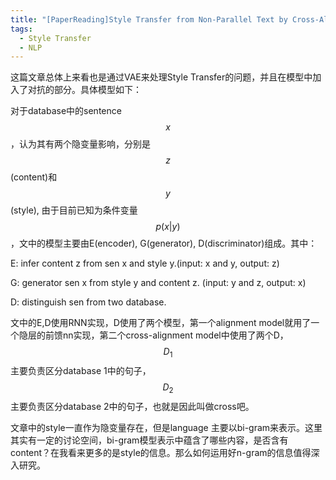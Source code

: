 ```yaml
---
title: "[PaperReading]Style Transfer from Non-Parallel Text by Cross-Alignment"
tags: 
  - Style Transfer
  - NLP
---
```

 
<script type="text/javascript" src="http://cdn.mathjax.org/mathjax/latest/MathJax.js?config=TeX-AMS-MML_HTMLorMML"></script>
 
 这篇文章总体上来看也是通过VAE来处理Style Transfer的问题，并且在模型中加入了对抗的部分。具体模型如下：

 对于database中的sentence $$x$$，认为其有两个隐变量影响，分别是$$z$$(content)和$$y$$(style), 由于目前已知为条件变量$$p(x|y)$$，文中的模型主要由E(encoder), G(generator), D(discriminator)组成。其中：

 E: infer content z from sen x and style y.(input: x and y, output: z)

 G: generator sen x from style y and content z. (input: y and z, output: x)

 D: distinguish sen from two database. 

 文中的E,D使用RNN实现，D使用了两个模型，第一个alignment model就用了一个隐层的前馈nn实现，第二个cross-alignment model中使用了两个D，$$D_1$$主要负责区分database 1中的句子，$$D_2$$主要负责区分database 2中的句子，也就是因此叫做cross吧。

 文章中的style一直作为隐变量存在，但是language 主要以bi-gram来表示。这里其实有一定的讨论空间，bi-gram模型表示中蕴含了哪些内容，是否含有content？在我看来更多的是style的信息。那么如何运用好n-gram的信息值得深入研究。
